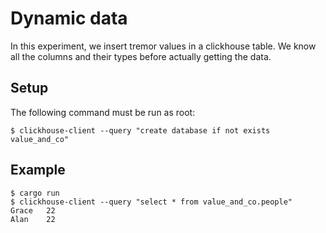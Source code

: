 # Dynamic data

In this experiment, we insert tremor values in a clickhouse table. We know
all the columns and their types before actually getting the data.

## Setup

The following command must be run as root:

```
$ clickhouse-client --query "create database if not exists value_and_co"
```

## Example

```
$ cargo run
$ clickhouse-client --query "select * from value_and_co.people"
Grace	22
Alan	22
```